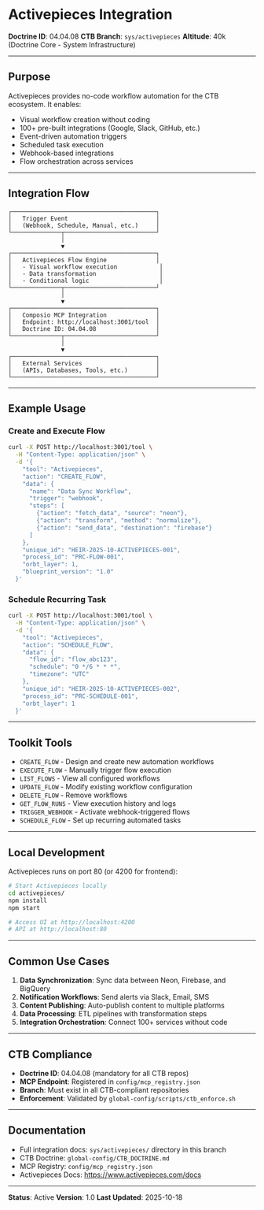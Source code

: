 <!--

# CTB Metadata
# Generated: 2025-10-23T14:32:36.610473
# CTB Version: 1.3.3
# Division: System Infrastructure
# Category: infrastructure
# Compliance: 90%
# HEIR ID: HEIR-2025-10-SYS-INFRAS-01

-->

# Activepieces Integration

**Doctrine ID**: 04.04.08
**CTB Branch**: `sys/activepieces`
**Altitude**: 40k (Doctrine Core - System Infrastructure)

---

## Purpose

Activepieces provides no-code workflow automation for the CTB ecosystem. It enables:

- Visual workflow creation without coding
- 100+ pre-built integrations (Google, Slack, GitHub, etc.)
- Event-driven automation triggers
- Scheduled task execution
- Webhook-based integrations
- Flow orchestration across services

---

## Integration Flow

```
┌─────────────────────────────────────────┐
│   Trigger Event                         │
│   (Webhook, Schedule, Manual, etc.)     │
└──────────────┬──────────────────────────┘
               │
               ▼
┌─────────────────────────────────────────┐
│   Activepieces Flow Engine              │
│   - Visual workflow execution            │
│   - Data transformation                  │
│   - Conditional logic                    │
└──────────────┬──────────────────────────┘
               │
               ▼
┌─────────────────────────────────────────┐
│   Composio MCP Integration              │
│   Endpoint: http://localhost:3001/tool  │
│   Doctrine ID: 04.04.08                 │
└──────────────┬──────────────────────────┘
               │
               ▼
┌─────────────────────────────────────────┐
│   External Services                     │
│   (APIs, Databases, Tools, etc.)        │
└─────────────────────────────────────────┘
```

---

## Example Usage

### Create and Execute Flow

```bash
curl -X POST http://localhost:3001/tool \
  -H "Content-Type: application/json" \
  -d '{
    "tool": "Activepieces",
    "action": "CREATE_FLOW",
    "data": {
      "name": "Data Sync Workflow",
      "trigger": "webhook",
      "steps": [
        {"action": "fetch_data", "source": "neon"},
        {"action": "transform", "method": "normalize"},
        {"action": "send_data", "destination": "firebase"}
      ]
    },
    "unique_id": "HEIR-2025-10-ACTIVEPIECES-001",
    "process_id": "PRC-FLOW-001",
    "orbt_layer": 1,
    "blueprint_version": "1.0"
  }'
```

### Schedule Recurring Task

```bash
curl -X POST http://localhost:3001/tool \
  -H "Content-Type: application/json" \
  -d '{
    "tool": "Activepieces",
    "action": "SCHEDULE_FLOW",
    "data": {
      "flow_id": "flow_abc123",
      "schedule": "0 */6 * * *",
      "timezone": "UTC"
    },
    "unique_id": "HEIR-2025-10-ACTIVEPIECES-002",
    "process_id": "PRC-SCHEDULE-001",
    "orbt_layer": 1
  }'
```

---

## Toolkit Tools

- `CREATE_FLOW` - Design and create new automation workflows
- `EXECUTE_FLOW` - Manually trigger flow execution
- `LIST_FLOWS` - View all configured workflows
- `UPDATE_FLOW` - Modify existing workflow configuration
- `DELETE_FLOW` - Remove workflows
- `GET_FLOW_RUNS` - View execution history and logs
- `TRIGGER_WEBHOOK` - Activate webhook-triggered flows
- `SCHEDULE_FLOW` - Set up recurring automated tasks

---

## Local Development

Activepieces runs on port 80 (or 4200 for frontend):

```bash
# Start Activepieces locally
cd activepieces/
npm install
npm start

# Access UI at http://localhost:4200
# API at http://localhost:80
```

---

## Common Use Cases

1. **Data Synchronization**: Sync data between Neon, Firebase, and BigQuery
2. **Notification Workflows**: Send alerts via Slack, Email, SMS
3. **Content Publishing**: Auto-publish content to multiple platforms
4. **Data Processing**: ETL pipelines with transformation steps
5. **Integration Orchestration**: Connect 100+ services without code

---

## CTB Compliance

- **Doctrine ID**: 04.04.08 (mandatory for all CTB repos)
- **MCP Endpoint**: Registered in `config/mcp_registry.json`
- **Branch**: Must exist in all CTB-compliant repositories
- **Enforcement**: Validated by `global-config/scripts/ctb_enforce.sh`

---

## Documentation

- Full integration docs: `sys/activepieces/` directory in this branch
- CTB Doctrine: `global-config/CTB_DOCTRINE.md`
- MCP Registry: `config/mcp_registry.json`
- Activepieces Docs: https://www.activepieces.com/docs

---

**Status**: Active
**Version**: 1.0
**Last Updated**: 2025-10-18

